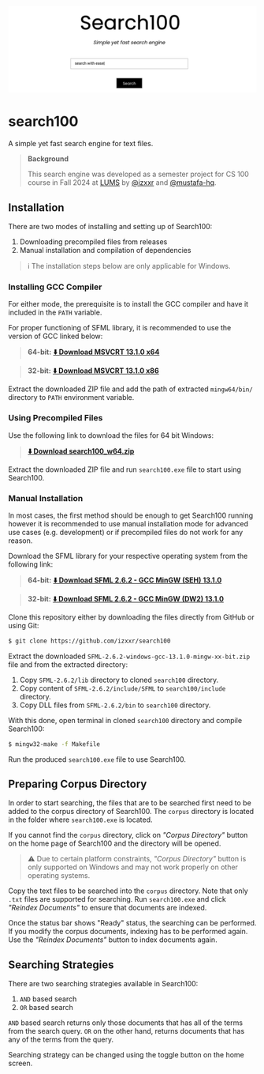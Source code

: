![](assets/banner.png)

# search100
A simple yet fast search engine for text files.

> **Background**
>
> This search engine was developed as a semester project for CS 100 course in Fall 2024 at [LUMS](https://lums.edu.pk) by [@izxxr](https://github.com/izxxr) and
> [@mustafa-hq](https://github.com/mustafa-hq).

## Installation
There are two modes of installing and setting up of Search100:

1. Downloading precompiled files from releases
2. Manual installation and compilation of dependencies

> ℹ️ The installation steps below are only applicable for Windows.

### Installing GCC Compiler
For either mode, the prerequisite is to install the GCC compiler and have it included
in the `PATH` variable.

For proper functioning of SFML library, it is recommended to use the version of GCC linked below:

> **64-bit:** [**⬇️ Download MSVCRT 13.1.0 x64**](https://github.com/brechtsanders/winlibs_mingw/releases/download/13.1.0-16.0.5-11.0.0-msvcrt-r5/winlibs-x86_64-posix-seh-gcc-13.1.0-mingw-w64msvcrt-11.0.0-r5.7z)

> **32-bit:** [**⬇️ Download MSVCRT 13.1.0 x86**](https://github.com/brechtsanders/winlibs_mingw/releases/download/13.1.0-16.0.5-11.0.0-msvcrt-r5/winlibs-i686-posix-dwarf-gcc-13.1.0-mingw-w64msvcrt-11.0.0-r5.7z)

Extract the downloaded ZIP file and add the path of extracted `mingw64/bin/` directory to `PATH`
environment variable.

<!-- TODO: Add GIF/video for adding to path --->

### Using Precompiled Files

Use the following link to download the files for 64 bit Windows:

> [**⬇️ Download search100_w64.zip**](https://github.com/izxxr/search100/releases/download/1.0.0/search100_w64.zip)

Extract the downloaded ZIP file and run `search100.exe` file to start using Search100.

### Manual Installation
In most cases, the first method should be enough to get Search100 running however it is
recommended to use manual installation mode for advanced use cases (e.g. development) or
if precompiled files do not work for any reason.

Download the SFML library for your respective operating system from the following link:

> **64-bit:** [**⬇️ Download SFML 2.6.2 - GCC MinGW (SEH) 13.1.0**](https://www.sfml-dev.org/files/SFML-2.6.2-windows-gcc-13.1.0-mingw-64-bit.zip)

> **32-bit:** [**⬇️ Download SFML 2.6.2 - GCC MinGW (DW2) 13.1.0**](https://www.sfml-dev.org/files/SFML-2.6.2-windows-gcc-13.1.0-mingw-32-bit.zip)

Clone this repository either by downloading the files directly from GitHub or using Git:

```bash
$ git clone https://github.com/izxxr/search100
```

Extract the downloaded `SFML-2.6.2-windows-gcc-13.1.0-mingw-xx-bit.zip` file and from the
extracted directory:

1. Copy `SFML-2.6.2/lib` directory to cloned `search100` directory.
2. Copy content of `SFML-2.6.2/include/SFML` to `search100/include` directory.
3. Copy DLL files from `SFML-2.6.2/bin` to `search100` directory.

With this done, open terminal in cloned `search100` directory and compile Search100:

```bash
$ mingw32-make -f Makefile
```

Run the produced `search100.exe` file to use Search100.

## Preparing Corpus Directory
In order to start searching, the files that are to be searched first need to be added to the
corpus directory of Search100. The `corpus` directory is located in the folder where `search100.exe`
is located.

If you cannot find the `corpus` directory, click on *"Corpus Directory"* button on the home page
of Search100 and the directory will be opened.

> ⚠️ Due to certain platform constraints, *"Corpus Directory"* button is only supported on Windows and may not work properly on other operating systems.

Copy the text files to be searched into the `corpus` directory. Note that only `.txt` files are
supported for searching. Run `search100.exe` and click *"Reindex Documents"* to ensure that
documents are indexed.

Once the status bar shows "Ready" status, the searching can be performed. If you modify the
corpus documents, indexing has to be performed again. Use the *"Reindex Documents"* button to
index documents again.

## Searching Strategies
There are two searching strategies available in Search100:

1. `AND` based search
2. `OR` based search

`AND` based search returns only those documents that has all of the terms from the search query. `OR`
on the other hand, returns documents that has any of the terms from the query.

Searching strategy can be changed using the toggle button on the home screen.
